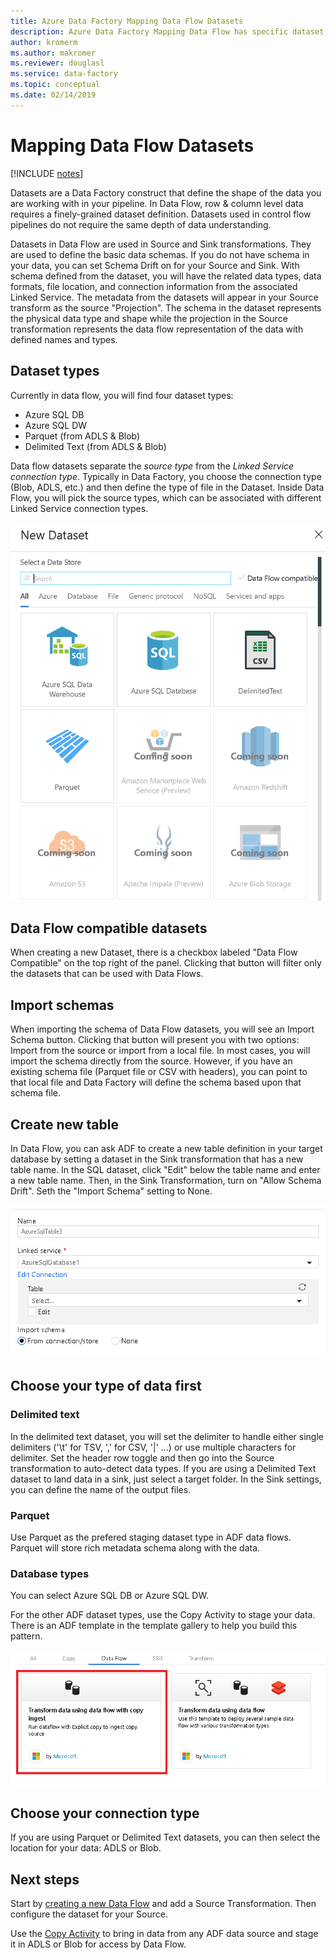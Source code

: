```yaml
---
title: Azure Data Factory Mapping Data Flow Datasets
description: Azure Data Factory Mapping Data Flow has specific dataset compatibility
author: kromerm
ms.author: makromer
ms.reviewer: douglasl
ms.service: data-factory
ms.topic: conceptual
ms.date: 02/14/2019
---
```


# Mapping Data Flow Datasets

[!INCLUDE [notes](../../includes/data-factory-data-flow-preview.md)]

Datasets are a Data Factory construct that define the shape of the data you are working with in your pipeline. In Data Flow, row & column level data requires a finely-grained dataset definition. Datasets used in control flow pipelines do not require the same depth of data understanding.

Datasets in Data Flow are used in Source and Sink transformations. They are used to define the basic data schemas. If you do not have schema in your data, you can set Schema Drift on for your Source and Sink. With schema defined from the dataset, you will have the related data types, data formats, file location, and connection information from the associated Linked Service. The metadata from the datasets will appear in your Source transform as the source "Projection". The schema in the dataset represents the physical data type and shape while the projection in the Source transformation represents the data flow representation of the data with defined names and types.

## Dataset types

Currently in data flow, you will find four dataset types:

* Azure SQL DB
* Azure SQL DW
* Parquet (from ADLS & Blob)
* Delimited Text (from ADLS & Blob)

Data flow datasets separate the *source type* from the *Linked Service connection type*. Typically in Data Factory, you choose the connection type (Blob, ADLS, etc.) and then define the type of file in the Dataset. Inside Data Flow, you will pick the source types, which can be associated with different Linked Service connection types.

![Source Transformation options](media/data-flow/dataset1.png "sources")

## Data Flow compatible datasets

When creating a new Dataset, there is a checkbox labeled "Data Flow Compatible" on the top right of the panel. Clicking that button will filter only the datasets that can be used with Data Flows. 

## Import schemas

When importing the schema of Data Flow datasets, you will see an Import Schema button. Clicking that button will present you with two options: Import from the source or import from a local file. In most cases, you will import the schema directly from the source. However, if you have an existing schema file (Parquet file or CSV with headers), you can point to that local file and Data Factory will define the schema based upon that schema file.

## Create new table

In Data Flow, you can ask ADF to create a new table definition in your target database by setting a dataset in the Sink transformation that has a new table name. In the SQL dataset, click "Edit" below the table name and enter a new table name. Then, in the Sink Transformation, turn on "Allow Schema Drift". Seth the "Import Schema" setting to None.

![Source Transformation schema](media/data-flow/dataset2.png "SQL Schema")

## Choose your type of data first

### Delimited text

In the delimited text dataset, you will set the delimiter to handle either single delimiters ('\t' for TSV, ',' for CSV, '|' ...) or use multiple characters for delimiter. Set the header row toggle and then go into the Source transformation to auto-detect data types. If you are using a Delimited Text dataset to land data in a sink, just select a target folder. In the Sink settings, you can define the name of the output files.

### Parquet

Use Parquet as the prefered staging dataset type in ADF data flows. Parquet will store rich metadata schema along with the data.

### Database types

You can select Azure SQL DB or Azure SQL DW.

For the other ADF dataset types, use the Copy Activity to stage your data. There is an ADF template in the template gallery to help you build this pattern.

![copy staging](media/data-flow/templatedf.png "copy staging")

## Choose your connection type

If you are using Parquet or Delimited Text datasets, you can then select the location for your data: ADLS or Blob.

## Next steps

Start by [creating a new Data Flow](data-flow-create.md) and add a Source Transformation. Then configure the dataset for your Source.

Use the [Copy Activity](copy-activity-overview.md) to bring in data from any ADF data source and stage it in ADLS or Blob for access by Data Flow.

